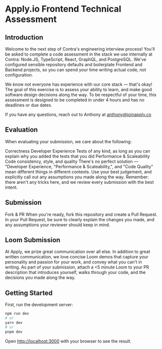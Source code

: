 # Apply.io Frontend Technical Assessment

## Introduction
Welcome to the next step of Contra's engineering interview process! You'll be asked to complete a code assessment in the stack we use internally at Contra: Node.JS, TypeScript, React, GraphQL, and PostgreSQL. We've configured sensible repository defaults and boilerplate Frontend and Backend projects, so you can spend your time writing actual code, not configuration.

We know not everyone has experience with our core stack — that's okay! The goal of this exercise is to assess your ability to learn, and make good software design decisions along the way. To be respectful of your time, this assessment is designed to be completed in under 4 hours and has no deadlines or due dates.

If you have any questions, reach out to Anthony at anthony@joinapply.co

## Evaluation
When evaluating your submission, we care about the following:

Correctness
Developer Experience
Tests of any kind, as long as you can explain why you added the tests that you did
Performance & Scaleability
Code consistency, style, and quality
There's no perfect solution — "Developer Experience, "Performance & Scaleability,", and "Code Quality" mean different things in different contexts. Use your best judgement, and explicitly call out any assumptions you made along the way. Remember: there aren't any tricks here, and we review every submission with the best intent.

## Submission
Fork & PR When you're ready, fork this repository and create a Pull Request. In your Pull Request, be sure to clearly explain the changes you made, and any assumptions your reviewer should keep in mind.

## Loom Submission
At Apply, we prize great communication over all else. In addition to great written communication, we love concise Loom demos that capture your personality and passion for your work, and convey what you can't in writing. As part of your submission, attach a <5 minute Loom to your PR description that introduces yourself, walks through your code, and the decisions you made along the way.

## Getting Started

First, run the development server:

```bash
npm run dev
# or
yarn dev
# or
pnpm dev
```

Open [http://localhost:3000](http://localhost:3000) with your browser to see the result.

